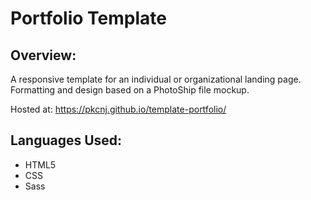 # Portfolio Template


## Overview:
A responsive template for an individual or organizational landing page. Formatting and design based on a PhotoShip file mockup.

Hosted at: https://pkcnj.github.io/template-portfolio/


## Languages Used:
* HTML5
* CSS
* Sass
